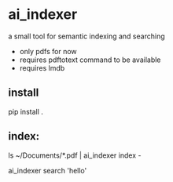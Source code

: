 # ai_indexer

a small tool for semantic indexing and searching

* only pdfs for now
* requires pdftotext command to be available
* requires lmdb

## install

pip install .

## index:

ls ~/Documents/*.pdf | ai_indexer index -

ai_indexer search 'hello'
